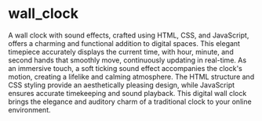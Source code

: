 # wall_clock
A wall clock with sound effects, crafted using HTML, CSS, and JavaScript, offers a charming and functional addition to digital spaces. This elegant timepiece accurately displays the current time, with hour, minute, and second hands that smoothly move, continuously updating in real-time. As an immersive touch, a soft ticking sound effect accompanies the clock's motion, creating a lifelike and calming atmosphere. The HTML structure and CSS styling provide an aesthetically pleasing design, while JavaScript ensures accurate timekeeping and sound playback. This digital wall clock brings the elegance and auditory charm of a traditional clock to your online environment.
